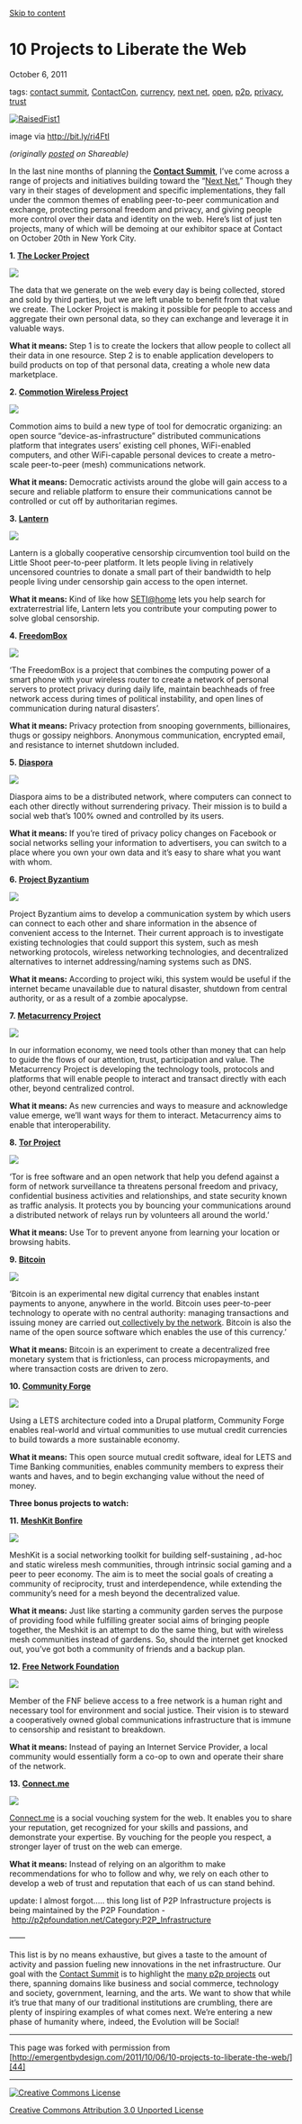 

[Skip to content][1]

# 10 Projects to Liberate the Web

October 6, 2011

tags: [contact summit][2], [ContactCon][3], [currency][4], [next net][5], [open][6], [p2p][7], [privacy][8], [trust][9]

[![][10]][11]

image via http://bit.ly/ri4FtI

_(originally [posted][12] on Shareable)_

In the last nine months of planning the **[Contact Summit][13]**, I’ve come 
across a range of projects and initiatives building toward the “[Next Net.][14]” 
Though they vary in their stages of development and specific implementations, 
they fall under the common themes of enabling peer-to-peer communication and 
exchange, protecting personal freedom and privacy, and giving people more control 
over their data and identity on the web. Here’s list of just ten projects, 
many of which will be demoing at our exhibitor space at Contact on October 
20th in New York City.

**1. [The Locker Project][15]**

![][16]

The data that we generate on the web every day is being collected, stored and 
sold by third parties, but we are left unable to benefit from that value we 
create. The Locker Project is making it possible for people to access and aggregate 
their own personal data, so they can exchange and leverage it in valuable ways. 

**What it means:** Step 1 is to create the lockers that allow people to collect 
all their data in one resource. Step 2 is to enable application developers 
to build products on top of that personal data, creating a whole new data marketplace. 

**2. [Commotion Wireless Project][17]**

![][18]

Commotion aims to build a new type of tool for democratic organizing: an open 
source “device-as-infrastructure” distributed communications platform that 
integrates users’ existing cell phones, WiFi-enabled computers, and other WiFi-capable 
personal devices to create a metro-scale peer-to-peer (mesh) communications 
network.

**What it means:** Democratic activists around the globe will gain access to 
a secure and reliable platform to ensure their communications cannot be controlled 
or cut off by authoritarian regimes.

**3. [Lantern][19]**

![][20]

Lantern is a globally cooperative censorship circumvention tool build on the 
Little Shoot peer-to-peer platform. It lets people living in relatively uncensored 
countries to donate a small part of their bandwidth to help people living under 
censorship gain access to the open internet.

**What it means:** Kind of like how [SETI@home][21] lets you help search for 
extraterrestrial life, Lantern lets you contribute your computing power to 
solve global censorship.

**4. [FreedomBox][22]**

![][23]

‘The FreedomBox is a project that combines the computing power of a smart phone 
with your wireless router to create a network of personal servers to protect 
privacy during daily life, maintain beachheads of free network access during 
times of political instability, and open lines of communication during natural 
disasters’.

**What it means:** Privacy protection from snooping governments, billionaires, 
thugs or gossipy neighbors. Anonymous communication, encrypted email, and resistance 
to internet shutdown included.

**5. [Diaspora][24]**

![][25]

Diaspora aims to be a distributed network, where computers can connect to each 
other directly without surrendering privacy. Their mission is to build a social 
web that’s 100% owned and controlled by its users.

**What it means:** If you’re tired of privacy policy changes on Facebook or 
social networks selling your information to advertisers, you can switch to 
a place where you own your own data and it’s easy to share what you want with 
whom.

**6. [Project Byzantium][26]**

![][27]

Project Byzantium aims to develop a communication system by which users can 
connect to each other and share information in the absence of convenient access 
to the Internet. Their current approach is to investigate existing technologies 
that could support this system, such as mesh networking protocols, wireless 
networking technologies, and decentralized alternatives to internet addressing/naming 
systems such as DNS.

**What it means:** According to project wiki, this system would be useful if 
the internet became unavailable due to natural disaster, shutdown from central 
authority, or as a result of a zombie apocalypse.

**7. [Metacurrency Project][28]**

![][29]

In our information economy, we need tools other than money that can help to 
guide the flows of our attention, trust, participation and value. The Metacurrency 
Project is developing the technology tools, protocols and platforms that will 
enable people to interact and transact directly with each other, beyond centralized 
control.

**What it means:** As new currencies and ways to measure and acknowledge value 
emerge, we’ll want ways for them to interact. Metacurrency aims to enable that 
interoperability.

**8. [Tor Project][30]**

![][31]

‘Tor is free software and an open network that help you defend against a form 
of network surveillance ta threatens personal freedom and privacy, confidential 
business activities and relationships, and state security known as traffic 
analysis. It protects you by bouncing your communications around a distributed 
network of relays run by volunteers all around the world.’

**What it means:** Use Tor to prevent anyone from learning your location or 
browsing habits.

**9. [Bitcoin][32]**

![][33]

‘Bitcoin is an experimental new digital currency that enables instant payments 
to anyone, anywhere in the world. Bitcoin uses peer-to-peer technology to operate 
with no central authority: managing transactions and issuing money are carried 
out[ collectively by the network][34]. Bitcoin is also the name of the open 
source software which enables the use of this currency.’

**What it means:** Bitcoin is an experiment to create a decentralized free 
monetary system that is frictionless, can process micropayments, and where 
transaction costs are driven to zero.

**10. [Community Forge][35]**

![][36]

Using a LETS architecture coded into a Drupal platform, Community Forge enables 
real-world and virtual communities to use mutual credit currencies to build 
towards a more sustainable economy.

**What it means:** This open source mutual credit software, ideal for LETS 
and Time Banking communities, enables community members to express their wants 
and haves, and to begin exchanging value without the need of money.

**Three bonus projects to watch:**

**11. [MeshKit Bonfire][37]**

![][38]

MeshKit is a social networking toolkit for building self-sustaining , ad-hoc 
and static wireless mesh communities, through intrinsic social gaming and a 
peer to peer economy. The aim is to meet the social goals of creating a community 
of reciprocity, trust and interdependence, while extending the community’s 
need for a mesh beyond the decentralized value.

**What it means:** Just like starting a community garden serves the purpose 
of providing food while fulfilling greater social aims of bringing people together, 
the Meshkit is an attempt to do the same thing, but with wireless mesh communities 
instead of gardens. So, should the internet get knocked out, you’ve got both 
a community of friends and a backup plan.

**12. [Free Network Foundation][39]**

![][40]

Member of the FNF believe access to a free network is a human right and necessary 
tool for environment and social justice. Their vision is to steward a cooperatively 
owned global communications infrastructure that is immune to censorship and 
resistant to breakdown.

**What it means:** Instead of paying an Internet Service Provider, a local 
community would essentially form a co-op to own and operate their share of 
the network.

**13. [Connect.me][41]**

![][42]

[Connect.me][41] is a social vouching system for the web. It enables you to 
share your reputation, get recognized for your skills and passions, and demonstrate 
your expertise. By vouching for the people you respect, a stronger layer of 
trust on the web can emerge.

**What it means:** Instead of relying on an algorithm to make recommendations 
for who to follow and why, we rely on each other to develop a web of trust 
and reputation that each of us can stand behind.

update: I almost forgot….. this long list of P2P Infrastructure projects is 
being maintained by the P2P Foundation - http://p2pfoundation.net/Category:P2P_Infrastructure 

——

This list is by no means exhaustive, but gives a taste to the amount of activity 
and passion fueling new innovations in the net infrastructure. Our goal with 
the [Contact Summit][13] is to highlight the [many p2p projects][43] out there, 
spanning domains like business and social commerce, technology and society, 
government, learning, and the arts. We want to show that while it’s true that 
many of our traditional institutions are crumbling, there are plenty of inspiring 
examples of what comes next. We’re entering a new phase of humanity where, 
indeed, the Evolution will be Social!

						

----

This page was forked with permission from [http://emergentbydesign.com/2011/10/06/10-projects-to-liberate-the-web/][44]

----

[![Creative Commons License][45]][46]

[Creative Commons Attribution 3.0 Unported License][46]

[1]: #content
[2]: http://emergentbydesign.com/tag/contact-summit/
[3]: http://emergentbydesign.com/tag/contactcon/
[4]: http://emergentbydesign.com/tag/currency/
[5]: http://emergentbydesign.com/tag/next-net/
[6]: http://emergentbydesign.com/tag/open/
[7]: http://emergentbydesign.com/tag/p2p/
[8]: http://emergentbydesign.com/tag/privacy/
[9]: http://emergentbydesign.com/tag/trust/
[10]: http://technologybubbles.files.wordpress.com/2011/10/raisedfist1.jpeg?w=600 (RaisedFist1)
[11]: http://emergentbydesign.com/2011/10/06/10-projects-to-liberate-the-web/raisedfist1/
[12]: http://www.shareable.net/blog/10-projects-to-liberate-the-web
[13]: http://contactcon.com/
[14]: http://www.shareable.net/blog/the-next-net
[15]: http://lockerproject.org/
[16]: http://www.shareable.net/sites/default/files/upload/inline/200/images/www_lockerproject.jpg
[17]: https://tech.chambana.net/projects/commotion
[18]: http://www.shareable.net/sites/default/files/upload/inline/200/images/commotionwireless.jpg
[19]: http://www.bravenewsoftware.org/
[20]: http://www.shareable.net/sites/default/files/upload/inline/200/images/littleshoot.jpg
[21]: http://setiathome.ssl.berkeley.edu/
[22]: http://freedomboxfoundation.org/index.en.html
[23]: http://www.shareable.net/sites/default/files/resize/upload/inline/200/images/freedombox-480x360.jpg
[24]: https://joindiaspora.com/
[25]: http://www.shareable.net/sites/default/files/upload/inline/200/images/diaspora.jpg
[26]: http://wiki.hacdc.org/index.php/Byzantium
[27]: http://www.shareable.net/sites/default/files/upload/inline/200/images/byzantium.png
[28]: http://www.metacurrency.org/
[29]: http://www.shareable.net/sites/default/files/resize/upload/inline/200/images/metacurrency%20copy-480x65.jpg
[30]: https://www.torproject.org/
[31]: http://www.shareable.net/sites/default/files/upload/inline/200/images/tor.jpg
[32]: http://bitcoin.org/
[33]: http://www.shareable.net/sites/default/files/upload/inline/200/images/bitcoin.jpg
[34]: http://bitcoin.org/bitcoin.pdf
[35]: http://communityforge.net/
[36]: http://www.shareable.net/sites/default/files/resize/upload/inline/200/images/communityforge%281%29-480x78.jpg
[37]: http://www.jrbaldwin.com/meshkit/
[38]: http://www.shareable.net/sites/default/files/resize/upload/inline/200/images/meshkitbonfire-480x357.png
[39]: http://freenetworkfoundation.org/
[40]: http://www.shareable.net/sites/default/files/resize/upload/inline/200/images/freenetworkfoundation-480x71.jpg
[41]: http://connect.me/
[42]: http://www.shareable.net/sites/default/files/upload/inline/200/images/connectme.jpg
[43]: http://contactcon.com/projects
[44]: http://emergentbydesign.com/2011/10/06/10-projects-to-liberate-the-web/
[45]: http://i.creativecommons.org/l/by/3.0/88x31.png
[46]: http://creativecommons.org/licenses/by/3.0/